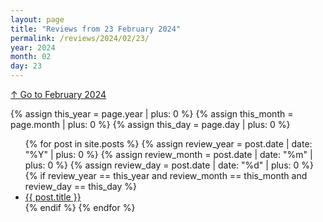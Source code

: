 ```yaml
---
layout: page
title: "Reviews from 23 February 2024"
permalink: /reviews/2024/02/23/
year: 2024
month: 02
day: 23
---
```

[↑ Go to February 2024](/reviews/2024/02/)

{% assign this_year = page.year | plus: 0 %}
{% assign this_month = page.month | plus: 0 %}
{% assign this_day = page.day | plus: 0 %}
<ul>
    {% for post in site.posts %}
        {% assign review_year = post.date | date: "%Y" | plus: 0 %}
        {% assign review_month = post.date | date: "%m" | plus: 0 %}
        {% assign review_day = post.date | date: "%d" | plus: 0 %}
        {% if review_year == this_year and review_month == this_month and review_day == this_day %}
            <li><a href="{{ post.url }}">{{ post.title }}</a></li>
        {% endif %}
    {% endfor %}
</ul>
